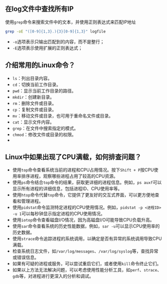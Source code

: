 ## 在log文件中查找所有IP

使用`grep`命令来搜索文件中的文本，并使用正则表达式来匹配IP地址

```bash
grep -oE "([0-9]{1,3}.){3}[0-9]{1,3}" logfile
```
- `-o`选项表示只输出匹配到的内容，而不是整行；
- `-E`选项表示使用扩展的正则表达式；

## 介绍常用的Linux命令？

-   `ls`：列出目录内容。
-   `cd`：切换当前工作目录。
-   `pwd`：显示当前工作目录的路径。
-   `mkdir`：创建新目录。
-   `rm`：删除文件或目录。
-   `cp`：复制文件或目录。
-   `mv`：移动文件或目录，也可用于重命名文件或目录。
-   `cat`：显示文件内容。
-   `grep`：在文件中搜索指定的模式。
-   `chmod`：修改文件或目录的权限。
-   

## Linux中如果出现了CPU满载，如何排查问题？

-   使用`top`命令查看系统当前的进程和CPU占用情况。按下`Shift + P`按CPU使用率排序进程，观察哪些进程占用了较高的CPU资源。
-   使用`ps`命令结合`top`命令的结果，获取更详细的进程信息。例如，`ps auxf`可以显示所有进程的详细信息，包括进程ID、CPU使用率等。
-   使用`htop`命令代替`top`命令，它提供了更友好的交互式界面，可以更方便地查看和管理进程。
-   使用`pidstat`命令监测特定进程的CPU使用情况。例如，`pidstat -p <进程ID> -u 1`可以每秒钟显示指定进程的CPU使用情况。
-   使用`iotop`命令查看磁盘I/O情况，因为高磁盘I/O可能导致CPU负载升高。
-   使用`sar`命令查看系统的历史性能数据，例如，`sar -u`可以显示CPU使用率的历史数据。
-   使用`strace`命令追踪进程的系统调用，以确定是否有异常的系统调用导致CPU满载。
-   检查系统日志文件，如`/var/log/messages`、`/var/log/syslog`等，查找异常或错误信息。
-   如果有可疑的进程或服务，可以尝试重启它们，或者使用`kill`命令终止它们。
-   如果以上方法无法解决问题，可以考虑使用性能分析工具，如`perf`、`strace`、`gdb`等，对进程进行更深入的分析和调试。